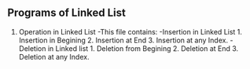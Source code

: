 ## Programs of Linked List

1. Operation in Linked List
    -This file contains:
      -Insertion in Linked List
        1. Insertion in Begining
        2. Insertion at End
        3. Insertion at any Index.
      -Deletion in Linked list
        1. Deletion from Begining
        2. Deletion at End
        3. Deletion at any Index.
